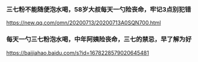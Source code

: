 ### 三七粉不能随便泡水喝，58岁大叔每天一勺险丧命，牢记3点别犯错
https://new.qq.com/omn/20200713/20200713A0SQN700.html

### 每天一勺三七粉泡水喝，中年阿姨险丧命，三七的禁忌，早了解为好
https://baijiahao.baidu.com/s?id=1678228579020645481
